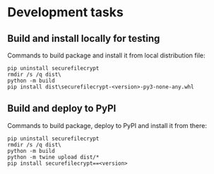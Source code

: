 # Development tasks

## Build and install locally for testing

Commands to build package and install it from local distribution file:

```
pip uninstall securefilecrypt
rmdir /s /q dist\
python -m build
pip install dist\securefilecrypt-<version>-py3-none-any.whl
```

## Build and deploy to PyPI

Commands to build package, deploy to PyPI and install it from there:

```
pip uninstall securefilecrypt
rmdir /s /q dist\
python -m build
python -m twine upload dist/*
pip install securefilecrypt==<version>
```
